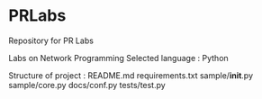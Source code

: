 # PRLabs
Repository for PR Labs

Labs on Network Programming
Selected language : Python

Structure of project : 
README.md
requirements.txt
sample/__init__.py
sample/core.py
docs/conf.py
tests/test.py